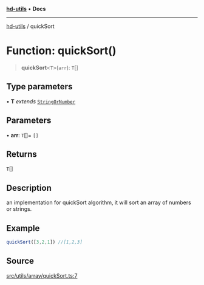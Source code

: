 [**hd-utils**](../README.md) • **Docs**

***

[hd-utils](../globals.md) / quickSort

# Function: quickSort()

> **quickSort**\<`T`\>(`arr`): `T`[]

## Type parameters

• **T** *extends* [`StringOrNumber`](../type-aliases/StringOrNumber.md)

## Parameters

• **arr**: `T`[]= `[]`

## Returns

`T`[]

## Description

an implementation for quickSort algorithm, it will sort an array of numbers or strings.

## Example

```ts
quickSort([3,2,1]) //[1,2,3]
```

## Source

[src/utils/array/quickSort.ts:7](https://github.com/AhmadHddad/h-utils/blob/b1dfa95e218c9605f39fc234662ef50e62fadcb8/src/utils/array/quickSort.ts#L7)

